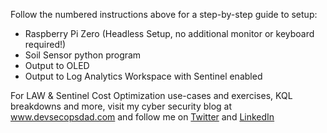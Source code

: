 Follow the numbered instructions above for a step-by-step guide to setup:
- Raspberry Pi Zero (Headless Setup, no additional monitor or keyboard required!)
- Soil Sensor python program
- Output to OLED
- Output to Log Analytics Workspace with Sentinel enabled

For LAW & Sentinel Cost Optimization use-cases and exercises, KQL breakdowns and more, visit my cyber security blog at www.devsecopsdad.com and follow me on [Twitter](https://twitter.com/IanDHanley) and [LinkedIn](https://www.linkedin.com/in/ianhanley/) 
